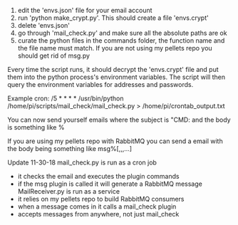 1) edit the 'envs.json' file for your email account
2) run 'python make_crypt.py'. This should create a file 'envs.crypt'
3) delete 'envs.json'
4) go through 'mail_check.py' and make sure all the absolute paths 
    are ok
5) curate the python files in the commands folder, the function name 
    and the file name must match. If you are not using my pellets 
    repo you should get rid of msg.py

Every time the script runs, it should decrypt the 'envs.crypt' file
and put them into the python process's environment variables. The 
script will then query the environment variables for addresses and 
passwords.

Example cron:
/5 * * * * /usr/bin/python /home/pi/scripts/mail_check/mail_check.py > /home/pi/crontab_output.txt

You can now send yourself emails where the subject is "CMD: <arbitrary 
text> and the body is something like <cmd>%<arguments>

If you are using my pellets repo with RabbitMQ you can send a email 
with the body being something like msg%<cmd><first arg>[,<second arg>,<third args>,...]

Update 11-30-18
mail_check.py is run as a cron job
+ it checks the email and executes the plugin commands
+ if the msg plugin is called it will generate a RabbitMQ message
MailReceiver.py is run as a service
+ it relies on my pellets repo to build RabbitMQ consumers
+ when a message comes in it calls a mail_check plugin
+ accepts messages from anywhere, not just mail_check
